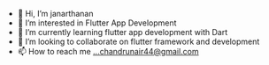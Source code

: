 - 👋 Hi, I’m janarthanan
- 👀 I’m interested in Flutter App Development
- 🌱 I’m currently learning flutter app development with Dart
- 💞️ I’m looking to collaborate on flutter framework and development
- 📫 How to reach me ...chandrunair44@gmail.com

<!---
janarthanan1711/janarthanan1711 is a ✨ special ✨ repository because its `README.md` (this file) appears on your GitHub profile.
You can click the Preview link to take a look at your changes.
--->
